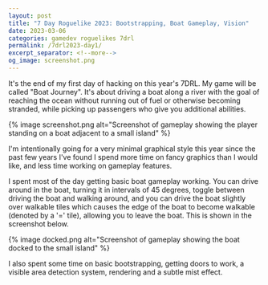 ```yaml
---
layout: post
title: "7 Day Roguelike 2023: Bootstrapping, Boat Gameplay, Vision"
date: 2023-03-06
categories: gamedev roguelikes 7drl
permalink: /7drl2023-day1/
excerpt_separator: <!--more-->
og_image: screenshot.png
---
```


It's the end of my first day of hacking on this year's 7DRL.
My game will be called "Boat Journey". It's about driving a boat along a river
with the goal of reaching the ocean without running out of fuel or otherwise
becoming stranded, while picking up passengers who give you additional
abilities.

{% image screenshot.png alt="Screenshot of gameplay showing the player standing
on a boat adjacent to a small island" %}

I'm intentionally going for a very minimal graphical style this year since the
past few years I've found I spend more time on fancy graphics than I would like,
and less time working on gameplay features.
<!--more-->

I spent most of the day getting basic boat gameplay working. You can drive
around in the boat, turning it in intervals of 45 degrees, toggle
between driving the boat and walking around, and you can drive the
boat slightly over walkable tiles which causes the edge of the boat to become
walkable (denoted by a '=' tile), allowing you to leave the boat. This is shown
in the screenshot below.

{% image docked.png alt="Screenshot of gameplay showing the boat docked to the
small island" %}

I also spent some time on basic bootstrapping, getting doors to work, a visible
area detection system, rendering and a subtle mist effect.
